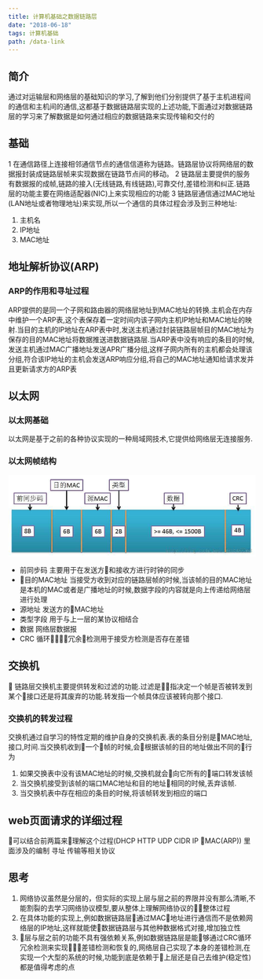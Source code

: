 ```yaml
---
title: 计算机基础之数据链路层  
date: "2018-06-18"
tags: 计算机基础
path: /data-link
---
```


## 简介  
  通过对运输层和网络层的基础知识的学习,了解到他们分别提供了基于主机进程间的通信和主机间的通信,这都基于数据链路层实现的上述功能,下面通过对数据链路层的学习来了解数据是如何通过相应的数据链路来实现传输和交付的
## 基础
1 在通信路径上连接相邻通信节点的通信信道称为链路。链路层协议将网络层的数据报封装成链路层帧来实现数据在链路节点间的移动。
2 链路层主要提供的服务有数据报的成帧,链路的接入(无线链路,有线链路),可靠交付,差错检测和纠正.链路层的功能主要在网络适配器(NIC)上来实现相应的功能
3 链路层通信通过MAC地址(LAN地址或者物理地址)来实现,所以一个通信的具体过程会涉及到三种地址:
  1. 主机名
  2. IP地址
  3. MAC地址  

## 地址解析协议(ARP)
###  ARP的作用和寻址过程  
  ARP提供的是同一个子网和路由器的网络层地址到MAC地址的转换.主机会在内存中维护一个ARP表,这个表保存着一定时间内该子网内主机IP地址和MAC地址的映射.当目的主机的IP地址在ARP表中时,发送主机通过封装链路层帧目的MAC地址为保存的目的MAC地址将数据推送进数据链路层.当ARP表中没有响应的条目的时候,发送主机通过MAC广播地址发送APR广播分组,这样子网内所有的主机都会处理该分组,符合该IP地址的主机会发送ARP响应分组,将自己的MAC地址通知给请求发并且更新请求方的ARP表

##  以太网
### 以太网基础
  以太网是基于之前的各种协议实现的一种局域网技术,它提供给网络层无连接服务.
### 以太网帧结构
![以太网帧结构](./dataLink/dataLink.png)  

* 前同步码 主要用于在发送方和接收方进行时钟的同步
* 目的MAC地址 当接受方收到对应的链路层帧的时候,当该帧的目的MAC地址是本机的MAC或者是广播地址的时候,数据字段的内容就是向上传递给网络层进行处理
* 源地址 发送方的MAC地址
* 类型字段 用于与上一层的某协议相结合
* 数据 网络层数据报
* CRC 循环冗余检测用于接受方检测是否存在差错

##  交换机
  链路层交换机主要提供转发和过滤的功能.过滤是指决定一个帧是否被转发到某个接口还是将其废弃的功能.转发指一个帧具体应该被转向那个接口.
### 交换机的转发过程
  交换机通过自学习的特性定期的维护自身的交换机表.表的条目分别是MAC地址,接口,时间.当交换机收到一个帧的时候,会根据该帧的目的地址做出不同的行为
  1. 如果交换表中没有该MAC地址的时候,交换机就会向它所有的端口转发该帧
  2. 当交换机接受到该帧的端口MAC地址和目的地址相同的时候,丢弃该帧.
  3. 当交换机表中存在相应的条目的时候,将该帧转发到相应的端口
  
## web页面请求的详细过程
  可以结合前两篇来理解这个过程(DHCP HTTP  UDP CIDR IP MAC(ARP))  里面涉及的编制 寻址 传输等相关协议
## 思考
  1. 网络协议虽然是分层的，但实际的实现上层与层之前的界限并没有那么清晰,不能割裂的去学习网络协议模型,要从整体上理解网络协议的整体过程
  2. 在具体功能的实现上,例如数据链路层通过MAC地址进行通信而不是依赖网络层的IP地址,这样就能使数据链路层与其他种数据格式对接,增加独立性
  3. 层与层之前的功能不具有强依赖关系,例如数据链路层是能够通过CRC循环冗余检测来实现差错检测和恢复的,网络层自己实现了本身的差错检测,在实现一个大型的系统的时候,功能到底是依赖于上层还是自己去维护(稳定性)都是值得考虑的点


